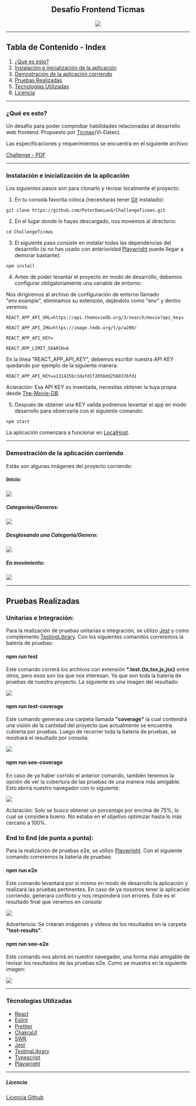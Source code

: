 <h2 align="center">
  Desafío Frontend Ticmas
</h2>
<div align="center">
  <img  src="readme-resources/LogoTicmas.webp" />
</div>

---

## Tabla de Contenido - Index

1. [¿Qué es esto?](#what)
2. [Instalación e inicialización de la aplicación](#install)
3. [Demostración de la aplicación corriendo](#demo)
4. [Pruebas Realizadas](#test)
5. [Tecnologías Utilizadas](#tech)
6. [Licencia](#license)

---

### ¿Qué es esto? <a name="what"></a>

Un desafío para poder comprobar habilidades relacionadas al desarrollo web frontend. Propuesto por [Ticmas](https://www.ticmas.com/)(Vi-Datec).

Las especificaciones y requerimientos se encuentra en el siguiente archivo:

[Challenge - PDF](readme-resources/Vi-DatecFrontendDevChallenge.pdf)

---

### Instalación e inicialización de la aplicación <a name="install"></a>

Los siguientes pasos son para clonarlo y revisar localmente el proyecto:

1. En tu consola favorita coloca (necesitaras tener [Git](https://git-scm.com/downloads) instalado):

`git clone https://github.com/PeterDamianG/ChallengeTicmas.git`

2. En el lugar donde lo hayas descargado, nos movemos al directorio:

`cd ChallengeTicmas`

3. El siguiente paso consiste en instalar todas las dependencias del desarrollo (si no has usado con anterioridad [Playwright](https://playwright.dev/) puede llegar a demorar bastante):

`npm install`

4. Antes de poder levantar el proyecto en modo de desarrollo, debemos configurar obligatoriamente una variable de entorno:

Nos dirigiremos al archivo de configuración de entorno llamado "env.example", eliminamos su extensión, dejándolo como "env" y dentro veremos:

```
REACT_APP_API_URL=https://api.themoviedb.org/3/search/movie?api_key=

REACT_APP_API_IMG=https://image.tmdb.org/t/p/w200/

REACT_APP_API_KEY=

REACT_APP_LIMIT_SEARCH=6
```

En la línea "REACT_APP_API_KEY", debemos escribir nuestra API KEY quedando por ejemplo de la siguiente manera:

`REACT_APP_API_KEY=a131415bc3dafd1f2058dd2568376fd1`

Aclaración: Esa API KEY es inventada, necesitas obtener la tuya propia desde [The-Movie-DB](https://developers.themoviedb.org/3/getting-started/introduction).

5. Después de obtener una KEY valida podremos levantar el app en modo desarrollo para observarla con el siguiente comando:

`npm start`

La aplicación comenzara a funcionar en [LocalHost](http://localhost:3000/).

---

### Demostración de la aplicación corriendo <a name="demo"></a>

Estás son algunas imágenes del proyecto corriendo:

##### Inicio:

<img src="readme-resources/inicio.png">

##### Categorías/Generos:

<img src="readme-resources/menuacordion.png">

##### Desglosando una Categoría/Genero:

<img src="readme-resources/descolapsemenu.png">

##### En movimiento:

<img src="readme-resources/anim.gif">

---

## Pruebas Realizadas <a name="test"></a>

### Unitarias e Integración:

Para la realización de pruebas unitarias e integración, se utilizo [Jest](https://jestjs.io/) y como complemento [TestingLibrary](https://testing-library.com/). Con los siguientes comandos correremos la batería de pruebas:

#### npm run test

Este comando correrá los archivos con extensión <b>\*.test.{ts,tsx,js,jsx}</b> entre otros, pero esos son los que nos interesan. Ya que son toda la batería de pruebas de nuestro proyecto. La siguiente es una imagen del resultado:

<img src="readme-resources/test.jpg">

#### npm run test-coverage

Este comando generara una carpeta llamada <b>"coverage"</b> la cual contendrá una visión de la cantidad del proyecto que actualmente se encuentra cubierta por pruebas. Luego de recorrer toda la batería de pruebas, se mostrará el resultado por consola:

<img src="readme-resources/test-coverage.jpg">

#### npm run see-coverage

En caso de ya haber corrido el anterior comando, también tenemos la opción de ver la cobertura de las pruebas de una manera más amigable. Esto abrirá nuestro navegador con lo siguiente:

<img src="readme-resources/see-coverage.png">

Aclaración: Solo se busco obtener un porcentaje por encima de 75%, lo cual se considera bueno. No estaba en el objetivo optimizar hasta lo más cercano a 100%.

### End to End (de punta a punta):

Para la realización de pruebas e2e, se utilizo [Playwright](https://playwright.dev/). Con el siguiente comando correremos la batería de pruebas:

#### npm run e2e

Este comando levantará por si mismo en modo de desarrollo la aplicación y realizará las pruebas pertinentes. En caso de ya nosotros tener la aplicación corriendo, generara conflicto y nos responderá con errores. Este es el resultado final que veremos en consola:

<img src="readme-resources/e2e.jpg">

Advertencia: Se crearan imágenes y videos de los resultados en la carpeta <b>"test-results"</b>.

#### npm run see-e2e

Este comando nos abrirá en nuestro navegador, una forma más amigable de revisar los resultados de las pruebas e2e. Como se muestra en la siguiente imagen:

<img src="readme-resources/see-e2e.jpg">

---

### Técnologías Utilizadas <a name="tech"></a>

- [React](https://es.reactjs.org/)
- [Eslint](https://eslint.org/)
- [Prettier](https://prettier.io/)
- [ChakraUI](https://chakra-ui.com/)
- [SWR](https://swr.vercel.app/es-ES)
- [Jest](https://jestjs.io/)
- [TestingLibrary](https://testing-library.com/)
- [Typescript](https://www.typescriptlang.org/)
- [Playwright](https://playwright.dev/)

---

##### Licencia <a name="license"></a>

[Licencia Github](LICENSE)
